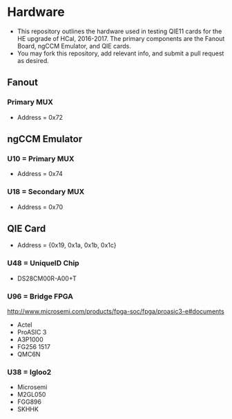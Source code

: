 # Hardware
* This repository outlines the hardware used in testing QIE11 cards for the HE upgrade of HCal, 2016-2017. The primary components are the Fanout Board, ngCCM Emulator, and QIE cards.
* You may fork this repository, add relevant info, and submit a pull request as desired.

## Fanout

### Primary MUX
* Address = 0x72

## ngCCM Emulator

### U10 = Primary MUX
* Address = 0x74

### U18 = Secondary MUX
* Address = 0x70

## QIE Card
* Address = {0x19, 0x1a, 0x1b, 0x1c}

### U48 = UniqueID Chip
* DS28CM00R-A00+T

### U96 = Bridge FPGA
http://www.microsemi.com/products/fpga-soc/fpga/proasic3-e#documents
* Actel
* ProASIC 3
* A3P1000
* FG256 1517
* QMC6N

### U38 = Igloo2
* Microsemi
* M2GL050
* FGG896
* SKHHK
